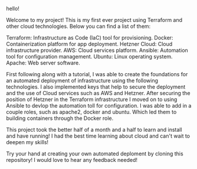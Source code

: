 hello! 

Welcome to my project! This is my first ever project using Terraform and other cloud technologies. Below you can find a list of them: 

Terraform: Infrastructure as Code (IaC) tool for provisioning.
Docker: Containerization platform for app deployment.
Hetzner Cloud: Cloud infrastructure provider.
AWS: Cloud services platform.
Ansible: Automation tool for configuration management.
Ubuntu: Linux operating system.
Apache: Web server software.

First following along with a tutorial, I was able to create the foundations for an automated deployment of infrastructure using the following technologies. 
I also implemented keys that help to secure the deployment and the use of Cloud services such as AWS and Hetzner. 
After securing the position of Hetzner in the Terraform infrastructure I moved on to using Ansible to devlop the automation toll for configuration. I was able to add in a couple roles, such as apache2, docker and ubuntu. 
Which led them to building containers through the Docker role. 

This project took the better half of a month and a half to learn and install and have running! I had the best time learning about cloud and can't wait to deepen my skills! 

Try your hand at creating your own automated deploment by cloning this repository! I would love to hear any feedback needed! 
